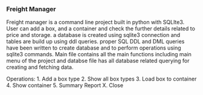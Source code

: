 ### Freight Manager 

Freight manager is a command line project built in python with SQLIte3.
User can add a box, and a container and check the further details related to price and storage.
a database is created using sqlite3 connection and tables are build up using ddl queries. 
proper SQL DDL and DML queries have been written to create database and to perform operations using sqlite3 commands. 
Main file contains all the main functions including main menu of the project and databse file has all database related querying for creating and fetching data. 

Operations: 
            1. Add a box type
            2. Show all box types
            3. Load box to container
            4. Show container 
            5. Summary Report 
            X. Close